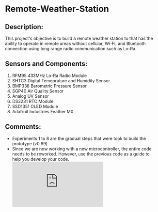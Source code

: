 # **Remote-Weather-Station**
## Description: 
This project's objective is to build a remote weather station to that has the ability to operate in remote areas without cellular, Wi-Fi, and Bluetooth connection using long range radio communication such as Lo-Ra.
## Sensors and Components:
1. RFM95 433MHz Lo-Ra Radio Module
2. SHTC3 Digital Temeprature and Humidity Sensor
3. BMP338 Barometric Pressure Sensor
4. SGP40 Air Quality Sensor
5. Analog UV Sensor
6. DS3231 RTC Module
7. SSD1351 OLED Module
8. Adafruit Industries Feather M0
## Comments:
- Experiments 1 to 8 are the gradual steps that were took to build the prototype (v0.99).
- Since we are now working with a new microcontroller, the entire code needs to be reworked. However, use the previous code as a guide to help you develop your code.
![Weather Station Base (Server-side) Flowchart v1.1.PDF](https://github.com/Peanut888/Remote-Weather-Station/files/15286887/Weather.Station.Base.Server-side.Flowchart.v1.1.PDF)
